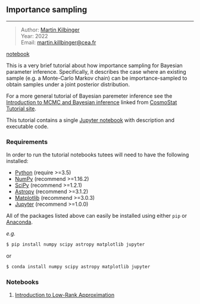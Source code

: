 ## Importance sampling
---

> Author: <font color='#f78c40'>[Martin Kilbinger](http://www.cosmostat.org/people/kilbinger)</font>    
> Year: 2022  
> Email: [martin.killbinger@cea.fr](mailto:martin.killbinger@cea.fr)  

[notebook](./importance_sampling.ipynb)

This is a very brief tutorial about how importance sampling for Bayesian parameter inference.
Specifically, it describes the case where an existing sample (e.g. a Monte-Carlo Markov chain) can be importance-sampled
to obtain samples under a joint posterior distribution.

For a more general tutorial of Bayesian paremeter inference see the <a href="https://colab.research.google.com/drive/1EUF7-CwamhAT6wedntStdb4x3dDbihoo?usp=sharing">Introduction to MCMC and Bayesian inference</a> linked from <a href="https://github.com/CosmoStat/Tutorials/" target_="blank">CosmoStat Tutorial site</a>.

This tutorial contains a single <a href="https://jupyter-notebook.readthedocs.io/en/stable/" target_="blanck">Jupyter notebook</a> with description and executable code.

### Requirements

In order to run the tutorial notebooks tutees will need to have the following installed:

* <a href="https://www.python.org/" target_="blank">Python</a> (require >=3.5)
* <a href="http://www.numpy.org/" target_="blank">NumPy</a> (recommend >=1.16.2)
* <a href="https://www.scipy.org/" target_="blank">SciPy</a> (recommend >=1.2.1)
* <a href="https://www.astropy.org/" target_="blank">Astropy</a> (recommend >=3.1.2)
* <a href="https://matplotlib.org/" target_="blank">Matplotlib</a> (recommend >=3.0.3)
* <a href="http://jupyter.org/" target_="blank">Jupyter</a> (recommend >=1.0.0)

All of the packages listed above can easily be installed using either `pip` or <a href="https://www.anaconda.com/" target_="blank">Anaconda</a>.

*e.g.*

```bash
$ pip install numpy scipy astropy matplotlib jupyter
```

or

```bash
$ conda install numpy scipy astropy matplotlib jupyter
```

### Notebooks

1. [Introduction to Low-Rank Approximation](https://mybinder.org/v2/gh/CosmoStat/Tutorials/master?filepath=%2Flow-rank%2Flow-rank.ipynb)
